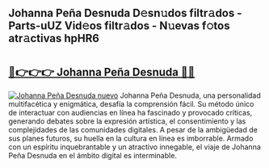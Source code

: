 ## Johanna Peña Desnuda D𝚎sn𝚞dos filtr𝚊dos - Parts-uUZ Vid𝚎os filtr𝚊dos - N𝚞evas f𝚘tos atr𝚊ctivas hpHR6

# <h2><a href="http://mb0cuu.tromn.icu/?c=Johanna+Pe%c3%b1a+Desnuda">🔗👉👉👉 Johanna Peña Desnuda 🔗🔗</a></h2>

[![Johanna Peña Desnuda nuevo](https://i.imgur.com/pEAQMta.gif)](http://mb0cuu.tromn.icu/?c=Johanna+Pe%c3%b1a+Desnuda)
Johanna Peña Desnuda, una personalidad multifacética y enigmática, desafía la comprensión fácil. Su método único de interactuar con audiencias en línea ha fascinado y provocado críticas, generando debates sobre la expresión artística, el consentimiento y las complejidades de las comunidades digitales. A pesar de la ambigüedad de sus planes futuros, su huella en la cultura en línea es imborrable. Armado con un espíritu inquebrantable y un atractivo innegable, el viaje de Johanna Peña Desnuda en el ámbito digital es interminable.
